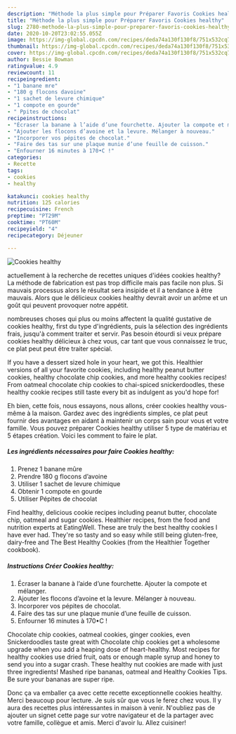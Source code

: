 ```yaml
---
description: "Méthode la plus simple pour Préparer Favoris Cookies healthy"
title: "Méthode la plus simple pour Préparer Favoris Cookies healthy"
slug: 2780-methode-la-plus-simple-pour-preparer-favoris-cookies-healthy
date: 2020-10-20T23:02:55.055Z
image: https://img-global.cpcdn.com/recipes/deda74a130f130f8/751x532cq70/cookies-healthy-photo-principale-de-la-recette.jpg
thumbnail: https://img-global.cpcdn.com/recipes/deda74a130f130f8/751x532cq70/cookies-healthy-photo-principale-de-la-recette.jpg
cover: https://img-global.cpcdn.com/recipes/deda74a130f130f8/751x532cq70/cookies-healthy-photo-principale-de-la-recette.jpg
author: Bessie Bowman
ratingvalue: 4.9
reviewcount: 11
recipeingredient:
- "1 banane mre"
- "180 g flocons davoine"
- "1 sachet de levure chimique"
- "1 compote en gourde"
- " Ppites de chocolat"
recipeinstructions:
- "Écraser la banane à l’aide d’une fourchette. Ajouter la compote et mélanger."
- "Ajouter les flocons d’avoine et la levure. Mélanger à nouveau."
- "Incorporer vos pépites de chocolat."
- "Faire des tas sur une plaque munie d’une feuille de cuisson."
- "Enfourner 16 minutes à 170•C !"
categories:
- Recette
tags:
- cookies
- healthy

katakunci: cookies healthy 
nutrition: 125 calories
recipecuisine: French
preptime: "PT29M"
cooktime: "PT60M"
recipeyield: "4"
recipecategory: Déjeuner

---
```



![Cookies healthy](https://img-global.cpcdn.com/recipes/deda74a130f130f8/751x532cq70/cookies-healthy-photo-principale-de-la-recette.jpg)

actuellement à la recherche de recettes uniques d'idées cookies healthy? La méthode de fabrication est pas trop difficile mais pas facile non plus. Si mauvais processus alors le résultat sera insipide et il a tendance à être mauvais. Alors que le délicieux cookies healthy devrait avoir un arôme et un goût qui peuvent provoquer notre appétit.

nombreuses choses qui plus ou moins affectent la qualité gustative de cookies healthy, first du type d'ingrédients, puis la sélection des ingrédients frais, jusqu'à comment traiter et servir. Pas besoin étourdi si veux prépare cookies healthy délicieux à chez vous, car tant que vous connaissez le truc, ce plat peut peut être traiter spécial.

If you have a dessert sized hole in your heart, we got this. Healthier versions of all your favorite cookies, including healthy peanut butter cookies, healthy chocolate chip cookies, and more healthy cookies recipes! From oatmeal chocolate chip cookies to chai-spiced snickerdoodles, these healthy cookie recipes still taste every bit as indulgent as you&#39;d hope for!


Eh bien, cette fois, nous essayons, nous allons, créer cookies healthy vous-même à la maison. Gardez avec des ingrédients simples, ce plat peut fournir des avantages en aidant à maintenir un corps sain pour vous et votre famille. Vous pouvez préparer Cookies healthy utiliser 5 type de matériau et 5 étapes création. Voici les comment to faire le plat.

<!--inarticleads1-->

##### Les ingrédients nécessaires pour faire Cookies healthy:

1. Prenez 1 banane mûre
1. Prendre 180 g flocons d’avoine
1. Utiliser 1 sachet de levure chimique
1. Obtenir 1 compote en gourde
1. Utiliser  Pépites de chocolat


Find healthy, delicious cookie recipes including peanut butter, chocolate chip, oatmeal and sugar cookies. Healthier recipes, from the food and nutrition experts at EatingWell. These are truly the best healthy cookies I have ever had. They&#39;re so tasty and so easy while still being gluten-free, dairy-free and The Best Healthy Cookies (from the Healthier Together cookbook). 

<!--inarticleads2-->

##### Instructions Créer Cookies healthy:

1. Écraser la banane à l’aide d’une fourchette. Ajouter la compote et mélanger.
1. Ajouter les flocons d’avoine et la levure. Mélanger à nouveau.
1. Incorporer vos pépites de chocolat.
1. Faire des tas sur une plaque munie d’une feuille de cuisson.
1. Enfourner 16 minutes à 170•C !


Chocolate chip cookies, oatmeal cookies, ginger cookies, even Snickerdoodles taste great with Chocolate chip cookies get a wholesome upgrade when you add a heaping dose of heart-healthy. Most recipes for healthy cookies use dried fruit, oats or enough maple syrup and honey to send you into a sugar crash. These healthy nut cookies are made with just three ingredients! Mashed ripe bananas, oatmeal and Healthy Cookies Tips. Be sure your bananas are super ripe. 


Donc ça va emballer ça avec cette recette exceptionnelle cookies healthy. Merci beaucoup pour lecture. Je suis sûr que vous le ferez chez vous. Il y aura des recettes plus  intéressantes in maison à venir. N'oubliez pas de ajouter un signet cette page sur votre navigateur et de la partager avec votre famille, collègue et amis. Merci d'avoir lu. Allez cuisiner!
